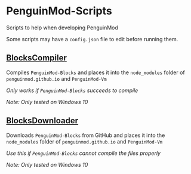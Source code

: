 # PenguinMod-Scripts
Scripts to help when developing PenguinMod

Some scripts may have a `config.json` file to edit before running them.

## [BlocksCompiler](./BlocksCompiler)
Compiles `PenguinMod-Blocks` and places it into the `node_modules` folder of `penguinmod.github.io` and `PenguinMod-Vm`

*Only works if `PenguinMod-Blocks` succeeds to compile*

*Note: Only tested on Windows 10*

## [BlocksDownloader](./BlocksDownloader)
Downloads `PenguinMod-Blocks` from GitHub and places it into the `node_modules` folder of `penguinmod.github.io` and `PenguinMod-Vm`

*Use this if `PenguinMod-Blocks` cannot compile the files properly*

*Note: Only tested on Windows 10*
